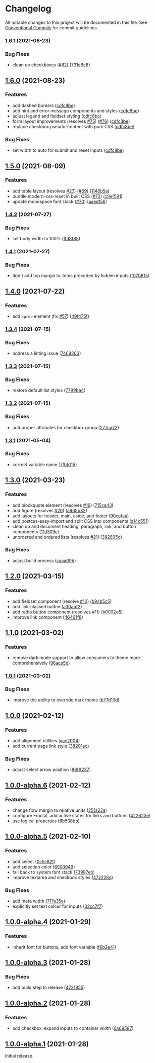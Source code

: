 # Changelog

All notable changes to this project will be documented in this file. See [Conventional Commits](https://www.conventionalcommits.org/en/v1.0.0/) for commit guidelines.

### [1.6.1](https://www.github.com/fluid-project/looseleaf/compare/v1.6.0...v1.6.1) (2021-08-23)


### Bug Fixes

* clean up checkboxes ([#82](https://www.github.com/fluid-project/looseleaf/issues/82)) ([731c6c8](https://www.github.com/fluid-project/looseleaf/commit/731c6c8854ec169b9924e2628141c32808bc4b0d))

## [1.6.0](https://www.github.com/fluid-project/looseleaf/compare/v1.5.0...v1.6.0) (2021-08-23)


### Features

* add dashed borders ([cdfc8be](https://www.github.com/fluid-project/looseleaf/commit/cdfc8bea21c99cc37e40a0079e028e246d8f03cd))
* add hint and error message components and styles ([cdfc8be](https://www.github.com/fluid-project/looseleaf/commit/cdfc8bea21c99cc37e40a0079e028e246d8f03cd))
* adjust legend and fieldset styling ([cdfc8be](https://www.github.com/fluid-project/looseleaf/commit/cdfc8bea21c99cc37e40a0079e028e246d8f03cd))
* form layout improvements (resolves [#75](https://www.github.com/fluid-project/looseleaf/issues/75)) ([#76](https://www.github.com/fluid-project/looseleaf/issues/76)) ([cdfc8be](https://www.github.com/fluid-project/looseleaf/commit/cdfc8bea21c99cc37e40a0079e028e246d8f03cd))
* replace checkbox pseudo-content with pure CSS ([cdfc8be](https://www.github.com/fluid-project/looseleaf/commit/cdfc8bea21c99cc37e40a0079e028e246d8f03cd))


### Bug Fixes

* set width to auto for submit and reset inputs ([cdfc8be](https://www.github.com/fluid-project/looseleaf/commit/cdfc8bea21c99cc37e40a0079e028e246d8f03cd))

## [1.5.0](https://www.github.com/fluid-project/looseleaf/compare/v1.4.2...v1.5.0) (2021-08-09)


### Features

* add table layout (resolves [#27](https://www.github.com/fluid-project/looseleaf/issues/27)) ([#69](https://www.github.com/fluid-project/looseleaf/issues/69)) ([1146b5a](https://www.github.com/fluid-project/looseleaf/commit/1146b5a4584b35b3f2e04cce1872e37bf1e2b65c))
* bundle modern-css-reset in built CSS ([#73](https://www.github.com/fluid-project/looseleaf/issues/73)) ([c9ef591](https://www.github.com/fluid-project/looseleaf/commit/c9ef5910573047dd7bd213cfae1eadee73a2b1e5))
* update monospace font stack ([#70](https://www.github.com/fluid-project/looseleaf/issues/70)) ([aaedf56](https://www.github.com/fluid-project/looseleaf/commit/aaedf56aa1780774ab1d49903a348f46f766c531))

### [1.4.2](https://www.github.com/fluid-project/looseleaf/compare/v1.4.1...v1.4.2) (2021-07-27)


### Bug Fixes

* set body width to 100% ([ffd8f85](https://www.github.com/fluid-project/looseleaf/commit/ffd8f851ece7c65c7d2064a3f6e73fc9130ec3c5))

### [1.4.1](https://github.com/fluid-project/looseleaf/compare/1.4.0...1.4.1) (2021-07-27)


### Bug Fixes

* don't add top margin to items preceded by hidden inputs ([f07b815](https://github.com/fluid-project/looseleaf/commit/f07b8155df1546da617562394a8c99890f26a947))

## [1.4.0](https://github.com/fluid-project/looseleaf/compare/1.3.4...1.4.0) (2021-07-22)


### Features

* add `<pre>` element (fix [#57](https://github.com/fluid-project/looseleaf/issues/57)) ([49f475f](https://github.com/fluid-project/looseleaf/commit/49f475fdcb0ca3a4c6e0b18e35fbcec2ec09b62f))

### [1.3.4](https://github.com/fluid-project/looseleaf/compare/1.3.3...1.3.4) (2021-07-15)


### Bug Fixes

* address a linting issue ([7468263](https://github.com/fluid-project/looseleaf/commit/7468263b25ca684b3aa33441f59154db79b81aaa))

### [1.3.3](https://github.com/fluid-project/looseleaf/compare/1.3.2...1.3.3) (2021-07-15)


### Bug Fixes

* restore default list styles ([7799ba4](https://github.com/fluid-project/looseleaf/commit/7799ba42e0c008ff30deb0cf62dcd513cc56c2cb))

### [1.3.2](https://github.com/fluid-project/looseleaf/compare/1.3.1...1.3.2) (2021-07-15)


### Bug Fixes

* add proper attributes for checkbox group ([277cd72](https://github.com/fluid-project/looseleaf/commit/277cd72f8464d1bc8d7a5366a1b79515581eec87))

### [1.3.1](https://github.com/fluid-project/looseleaf/compare/1.3.0...1.3.1) (2021-05-04)


### Bug Fixes

* correct variable name ([7fbfd15](https://github.com/fluid-project/looseleaf/commit/7fbfd15458cb7ee47006eee6c9f32a9cdd796d45))

## [1.3.0](https://github.com/fluid-project/looseleaf/compare/1.2.0...1.3.0) (2021-03-23)


### Features

* add blockquote element (resolves [#19](https://github.com/fluid-project/looseleaf/issues/19)) ([715ca43](https://github.com/fluid-project/looseleaf/commit/715ca43dda942f157004bef645a6c4c03af09316))
* add figure (resolves [#20](https://github.com/fluid-project/looseleaf/issues/20)) ([a965b82](https://github.com/fluid-project/looseleaf/commit/a965b8268797640f96d797476e34173abdad578d))
* add layouts for header, main, aside, and footer ([90cafaa](https://github.com/fluid-project/looseleaf/commit/90cafaa576c5dc4db213e01da8658f9e03e9702c))
* add postcss-easy-import and split CSS into components ([a14c551](https://github.com/fluid-project/looseleaf/commit/a14c55171f65970ab03dc2d440e5628bada4897f))
* clean up and document heading, paragraph, link, and button components ([11d309e](https://github.com/fluid-project/looseleaf/commit/11d309e3dd8911500c65c740f52a42bc8ede8537))
* unordered and ordered lists (resolves [#21](https://github.com/fluid-project/looseleaf/issues/21)) ([382805d](https://github.com/fluid-project/looseleaf/commit/382805de3d40b8a2e6efcab1bcdc54d396157bda))


### Bug Fixes

* adjust build process ([caaa09b](https://github.com/fluid-project/looseleaf/commit/caaa09bb17af57e28a634c5406ab3afce91abca8))

## [1.2.0](https://github.com/fluid-project/looseleaf/compare/1.1.0...1.2.0) (2021-03-15)


### Features

* add fieldset component (resolve [#10](https://github.com/fluid-project/looseleaf/issues/10)) ([b94b5c5](https://github.com/fluid-project/looseleaf/commit/b94b5c58dc04f126c92ed985815757514ba36526))
* add link-classed button ([a30abf2](https://github.com/fluid-project/looseleaf/commit/a30abf247a570d09513ba227d54d649dd6ca7da2))
* add radio button component (resolves [#11](https://github.com/fluid-project/looseleaf/issues/11)) ([b0002d5](https://github.com/fluid-project/looseleaf/commit/b0002d5ad40ff4edcd47305bf012fc87827ecc8a))
* improve link component ([46461f8](https://github.com/fluid-project/looseleaf/commit/46461f8721fe4f38bbb1f3e3dff69b9dd3c55424))

## [1.1.0](https://github.com/fluid-project/looseleaf/compare/1.0.1...1.1.0) (2021-03-02)


### Features

* remove dark mode support to allow consumers to theme more comprehensively ([96ace5b](https://github.com/fluid-project/looseleaf/commit/96ace5b968b451760a146dc7b4308a5c0a3073a6))

### [1.0.1](https://github.com/fluid-project/looseleaf/compare/1.0.0...1.0.1) (2021-03-02)


### Bug Fixes

* improve the ability to override dark theme ([b77d10d](https://github.com/fluid-project/looseleaf/commit/b77d10d166e2d7039e542ecf83c77f3816ca1bce))

## [1.0.0](https://github.com/fluid-project/looseleaf/compare/1.0.0-alpha.6...1.0.0) (2021-02-12)


### Features

* add alignment utilities ([aac2004](https://github.com/fluid-project/looseleaf/commit/aac20040cee0727b531740215dad52f022da1b0a))
* add current page link style ([38201ec](https://github.com/fluid-project/looseleaf/commit/38201ec6d6eff11b05c7005e161744aff559dd48))


### Bug Fixes

* adjust select arrow position ([86f9237](https://github.com/fluid-project/looseleaf/commit/86f9237488eda77c0dacd9077546d511c14c79ba))

## [1.0.0-alpha.6](https://github.com/fluid-project/looseleaf/compare/1.0.0-alpha.5...1.0.0-alpha.6) (2021-02-12)


### Features

* change flow margin to relative units ([251a22a](https://github.com/fluid-project/looseleaf/commit/251a22a28306e86eadc33f80c901b313b9a02fee))
* configure Fractal, add active states for links and buttons ([422623e](https://github.com/fluid-project/looseleaf/commit/422623eb5956f1edfaa405a60ba10ede77d755ed))
* use logical properties ([6b538bb](https://github.com/fluid-project/looseleaf/commit/6b538bb72ea80fa4fc7e0be46a74f10615fc9e00))

## [1.0.0-alpha.5](https://github.com/fluid-project/looseleaf/compare/1.0.0-alpha.4...1.0.0-alpha.5) (2021-02-10)


### Features

* add select ([0c5c82f](https://github.com/fluid-project/looseleaf/commit/0c5c82f9bbd6a4bb83efb43df7d156105f64c25e))
* add selection color ([6903949](https://github.com/fluid-project/looseleaf/commit/6903949252b1aa8d3a5128541b340ee78b8f0b45))
* fall back to system font stack ([73987eb](https://github.com/fluid-project/looseleaf/commit/73987eb1d8495e7b5d40f0163f5df6a1fd3e5c6b))
* improve textarea and checkbox styles ([472228d](https://github.com/fluid-project/looseleaf/commit/472228d778398db57756ccabd24ab8fed8958ca8))


### Bug Fixes

* add meta width ([717a35e](https://github.com/fluid-project/looseleaf/commit/717a35eef6af0d53d11a3feb81b05f6b7edf34ce))
* explicitly set text colour for inputs ([32cc7f7](https://github.com/fluid-project/looseleaf/commit/32cc7f701e21339c7b39018a3023512ae56f6c45))

## [1.0.0-alpha.4](https://github.com/fluid-project/looseleaf/compare/1.0.0-alpha.3...1.0.0-alpha.4) (2021-01-29)


### Features

* inherit font for buttons, add font variable ([f6b2e41](https://github.com/fluid-project/looseleaf/commit/f6b2e414d7843346580b912ad02b814191dd3d0e))

## [1.0.0-alpha.3](https://github.com/fluid-project/looseleaf/compare/1.0.0-alpha.2...1.0.0-alpha.3) (2021-01-28)


### Bug Fixes

* add build step to release ([4721955](https://github.com/fluid-project/looseleaf/commit/472195506202d0fe8a845ac2360a0af9b4c72b0a))

## [1.0.0-alpha.2](https://github.com/fluid-project/looseleaf/compare/1.0.0-alpha.1...1.0.0-alpha.2) (2021-01-28)


### Features

* add checkbox, expand inputs to container width ([6a69587](https://github.com/fluid-project/looseleaf/commit/6a695871afa555c73ace99d689c95cd1c3e0fe78))

## [1.0.0-alpha.1](https://github.com/fluid-project/looseleaf/compare/ac125ef…1.0.0-alpha.1) (2021-01-28)

Initial release.
